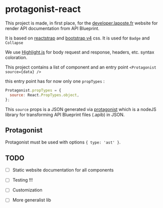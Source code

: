 # protagonist-react

This project is made, in first place, for the [developer.laposte.fr](https://developer.laposte.fr) website for render API documentation from API Blueprint.

It is based on [reactstrap](https://reactstrap.github.io/) and [bootstrap v4](http://v4-alpha.getbootstrap.com/) css. It is used for `Badge` and `Collapse`

We use [Highlight.js](https://highlightjs.org/) for body request and response, headers, etc. syntax coloration.

This project contains a list of component and an entry point `<Protagonist source={data} />`

this entry point has for now only one `propTypes` :

```jsx harmony
Protagonist.propTypes = {
  source: React.PropTypes.object,
};
```

This `source` props is a JSON generated via [protagonist](https://github.com/apiaryio/protagonist) which is a nodeJS library for transforming API Blueprint files (.apib) in JSON.


## Protagonist

Protagonist must be used with options `{ type: 'ast' }`.

## TODO

-[ ] Static website documentation for all components

-[ ] Testing !!!

-[ ] Customization

-[ ] More generalist lib 
